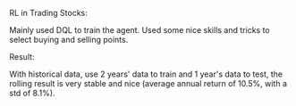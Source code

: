 RL in Trading Stocks:

Mainly used DQL to train the agent. Used some nice skills and tricks to select buying and selling points.

Result:

With historical data, use 2 years' data to train and 1 year's data to test, the rolling result is very stable and nice (average annual return of 10.5%, with a std of 8.1%).
